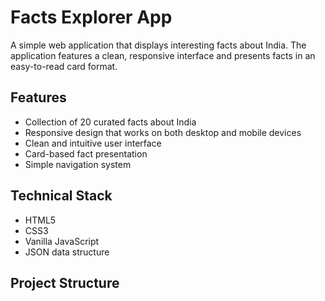 # Facts Explorer App

A simple web application that displays interesting facts about India. The application features a clean, responsive interface and presents facts in an easy-to-read card format.

## Features

- Collection of 20 curated facts about India
- Responsive design that works on both desktop and mobile devices
- Clean and intuitive user interface
- Card-based fact presentation
- Simple navigation system

## Technical Stack

- HTML5
- CSS3
- Vanilla JavaScript
- JSON data structure

## Project Structure

